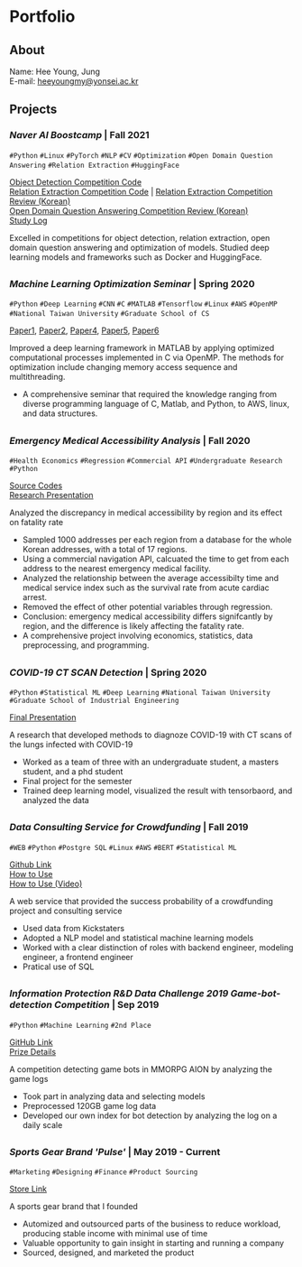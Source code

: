 # Portfolio
## About
Name: Hee Young, Jung </br>
E-mail: heeyoungmy@yonsei.ac.kr </br>

## Projects

### _Naver AI Boostcamp_ | Fall 2021
`#Python` `#Linux` `#PyTorch` `#NLP` `#CV` `#Optimization` `#Open Domain Question Answering` `#Relation Extraction` `#HuggingFace`

[Object Detection Competition Code](https://github.com/boostcampaitech2/image-classification-level1-30) </br>
[Relation Extraction Competition Code](https://github.com/boostcampaitech2/klue-level2-nlp-08) | [Relation Extraction Competition Review (Korean)](https://cheonggyemountain-sherpa.github.io/KLUE_RE/)</br>
[Open Domain Question Answering Competition Review (Korean)](https://cheonggyemountain-sherpa.github.io/MRC-Open-Domain-Question-Answering/) </br>
[Study Log](https://hyeong01.github.io/categories/) </br>

Excelled in competitions for object detection, relation extraction, open domain question answering and optimization of models. Studied deep learning models and frameworks such as Docker and HuggingFace.
##

### _Machine Learning Optimization Seminar_ | Spring 2020
`#Python` `#Deep Learning` `#CNN` `#C` `#MATLAB` `#Tensorflow` `#Linux` `#AWS` `#OpenMP` `#National Taiwan University` `#Graduate School of CS`

[Paper1](https://drive.google.com/file/d/1wB07L8HOzBTs1myBzXWTezAlmOZYZ87b/view?usp=sharing), [Paper2](https://drive.google.com/file/d/1P8NCw7mchoivFPdRvJveuB0F2BsWJUwr/view?usp=sharing), [Paper4](https://drive.google.com/file/d/1T8DCpRTjOoDEUBXWG9-hE6qKDHYw1KCF/view?usp=sharing), [Paper5](https://drive.google.com/file/d/1819iXIHv5MEqzTQLBIK3xRthhZJ7nddy/view?usp=sharing), [Paper6](https://drive.google.com/file/d/1r4pRdmk62SNxR1ANTgq7DiJXNDPa-1S5/view?usp=sharing)

Improved a deep learning framework in MATLAB by applying optimized computational processes implemented in C via OpenMP. The methods for optimization include changing memory access sequence and multithreading.
- A comprehensive seminar that required the knowledge ranging from diverse programming language of  C, Matlab, and Python, to AWS, linux, and data structures.
##

### _Emergency Medical Accessibility Analysis_ | Fall 2020
`#Health Economics` `#Regression` `#Commercial API` `#Undergraduate Research` `#Python`

[Source Codes](https://github.com/hyeong01/Emergency-Medical-Accessibility) <br>
[Research Presentation](https://drive.google.com/file/d/1oxgDFhnuKv_zIlZ9ixoEksBy26_LSX7C/view)

Analyzed the discrepancy in medical accessibility by region and its effect on fatality rate
- Sampled 1000 addresses per each region from a database for the whole Korean addresses, with a total of 17 regions.
- Using a commercial navigation API, calcuated the time to get from each address to the nearest emergency medical facility.
- Analyzed the relationship between the average accessibilty time and medical service index such as the survival rate from acute cardiac arrest. 
- Removed the effect of other potential variables through regression.
- Conclusion: emergency medical accessibility differs signifcantly by region, and the difference is likely affecting the fatality rate.
- A comprehensive project involving economics, statistics, data preprocessing, and programming. 
## 

### _COVID-19 CT SCAN Detection_ | Spring 2020
`#Python` `#Statistical ML` `#Deep Learning` `#National Taiwan University` `#Graduate School of Industrial Engineering`

[Final Presentation](https://velog.io/@hyeong/COVID-19-CT-SCAN-Data)

A research that developed methods to diagnoze COVID-19 with CT scans of the lungs infected with COVID-19
- Worked as a team of three with an undergraduate student, a masters student, and a phd student
- Final project for the semester
- Trained deep learning model, visualized the result with tensorbaord, and analyzed the data
##

### _Data Consulting Service for Crowdfunding_ | Fall 2019
`#WEB` `#Python` `#Postgre SQL` `#Linux` `#AWS` `#BERT` `#Statistical ML`

[Github Link](https://github.com/whoareyouwhoami/ProjectTellus) <br>
[How to Use](https://github.com/whoareyouwhoami/KickHelpers.com) <br>
[How to Use (Video)](https://www.youtube.com/watch?v=Ip4ZgvXLvSI)

A web service that provided the success probability of a crowdfunding project and consulting service
- Used data from Kickstaters
- Adopted a NLP model and statistical machine learning models
- Worked with a clear distinction of roles with backend engineer, modeling engineer, a frontend engineer 
- Pratical use of SQL
##

### _Information Protection R&D Data Challenge 2019 Game-bot-detection Competition_ | Sep 2019
`#Python` `#Machine Learning` `#2nd Place`

[GitHub Link](https://github.com/Nanjangpan/Game-bot-detection) <br>
[Prize Details](https://www.kisis.or.kr/kisis/subIndex/282.do)

A competition detecting game bots in MMORPG AION by analyzing the game logs
- Took part in analyzing data and selecting models
- Preprocessed 120GB game log data
- Developed our own index for bot detection by analyzing the log on a daily scale
##

### _Sports Gear Brand 'Pulse'_ | May 2019 - Current
`#Marketing` `#Designing` `#Finance` `#Product Sourcing`

[Store Link](https://smartstore.naver.com/pulz) <br>

A sports gear brand that I founded
- Automized and outsourced parts of the business to reduce workload, producing stable income with minimal use of time
- Valuable opportunity to gain insight in starting and running a company
- Sourced, designed, and marketed the product
##
